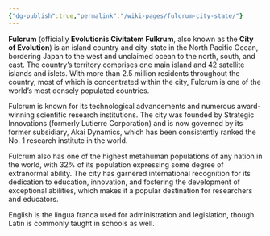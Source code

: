 ```yaml
---
{"dg-publish":true,"permalink":"/wiki-pages/fulcrum-city-state/"}
---
```


**Fulcrum** (officially **Evolutionis Civitatem Fulkrum**, also known as the **City of Evolution**) is an island country and city-state in the North Pacific Ocean, bordering Japan to the west and unclaimed ocean to the north, south, and east. The country’s territory comprises one main island and 42 satellite islands and islets. With more than 2.5 million residents throughout the country, most of which is concentrated within the city, Fulcrum is one of the world’s most densely populated countries.

Fulcrum is known for its technological advancements and numerous award-winning scientific research institutions. The city was founded by Strategic Innovations (formerly Lutierre Corporation) and is now governed by its former subsidiary, Akai Dynamics, which has been consistently ranked the No. 1 research institute in the world.

Fulcrum also has one of the highest metahuman populations of any nation in the world, with 32% of its population expressing some degree of extranormal ability. The city has garnered international recognition for its dedication to education, innovation, and fostering the development of exceptional abilities, which makes it a popular destination for researchers and educators.

English is the lingua franca used for administration and legislation, though Latin is commonly taught in schools as well.

